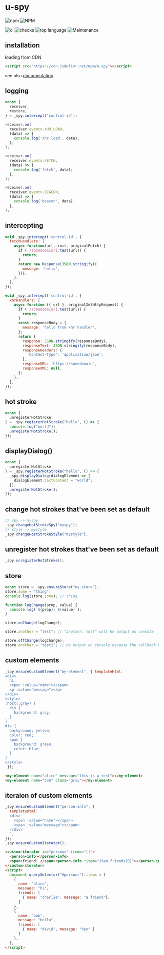 # u-spy

![npm](https://img.shields.io/npm/v/u-spy?style=for-the-badge&logo=npm)
![NPM](https://img.shields.io/npm/l/u-spy?style=for-the-badge&logo=npm)

![ci](https://img.shields.io/github/actions/workflow/status/tomsdoo/u-spy/ci.yml?style=social&logo=github)
![checks](https://img.shields.io/github/check-runs/tomsdoo/u-spy/main?style=social&logo=github)
![top language](https://img.shields.io/github/languages/top/tomsdoo/u-spy?style=social&logo=typescript)
![Maintenance](https://img.shields.io/maintenance/yes/2025?style=social&logo=github)

## installation

loading from CDN

``` html
<script src="https://cdn.jsdelivr.net/npm/u-spy"></script>
```

see also [documentation](https://tomsdoo.github.io/u-spy/)

## logging

``` js
const {
  receiver,
  restore,
} = _spy.intercept('control-id');

receiver.on(
  receiver.events.XHR_LOAD,
  (data) => {
    console.log('xhr load', data);
  },
);

receiver.on(
  receiver.events.FETCH,
  (data) => {
    console.log('fetch', data);
  },
);

receiver.on(
  receiver.events.BEACON,
  (data) => {
    console.log('beacon', data);
  },
);
```

## intercepting

``` js
void _spy.intercept('control-id', {
  fetchHandlers: [
    async function(url, init, originalFetch) {
      if (!/somedomain/i.test(url)) {
        return;
      }
      return new Response(JSON.stringify({
        message: 'hello',
      }));
    },
  ],
});
```

``` js
void _spy.intercept('control-id', {
  xhrHandlers: [
    async function ({ url }, originalXmlHttpRequest) {
      if (!/somedomain/i.test(url)) {
        return;
      }
      const responseBody = {
        message: 'hello from xhr handler',
      };
      return {
        response: JSON.stringify(responseBody),
        responseText: JSON.stringify(responseBody),
        responseHeaders: {
          'Content-Type': 'application/json',
        },
        responseURL: 'https://somedomain',
        responseXML: null,
      };
    },
  ],
});
```

## hot stroke

``` js
const {
  unregisterHotStroke,
} = _spy.registerHotStroke("hello", () => {
  console.log("world");
  unregisterHotStroke();
});
```

## displayDialog()

``` js
const {
  unregisterHotStroke,
} = _spy.registerHotStroke("hello", () => {
  _spy.displayDialog(dialogElement => {
    dialogElement.textContent = "world";
  });
  unregisterHotStroke();
});
```

## change hot strokes that've been set as default

``` js
// spy -> myspy
_spy.changeHotStrokeSpy("myspy");
// style -> mystyle
_spy.changeHostStrokeStyle("mystyle");
```

## unregister hot strokes that've been set as default

``` js
_spy.unregisterHotStroke();
```

## store

``` js
const store = _spy.ensureStore("my-store");
store.some = "thing";
console.log(store.some); // thing

function logChange(prop, value) {
  console.log(`${prop}: ${value}`);
}

store.onChange(logChange);

store.another = "test"; // "another: test" will be output on console

store.offChange(logChange);
store.another = "test2"; // no output on console because the callback had been off
```

## custom elements

``` js
_spy.ensureCustomElement("my-element", { templateHtml: `
<div>
  hi
  <span :value="name"></span>
  <p :value="message"></p>
</div>
<style>
:host(.gray) {
  div {
    background: gray;
  }
}
div {
  background: yellow;
  color: red;
  span {
    background: green;
    color: blue;
  }
}
</style>
`});

```
``` html
<my-element name="alice" message="this is a test"></my-element>
<my-element name="bob" class="gray"></my-element>
```

## iteraion of custom elements

``` js
_spy.ensureCustomElement("person-info", {
  templateHtml: `
  <div>
    <span :value="name"></span>
    <span :value="message"></span>
  </div>
  `,
});
_spy.ensureCustomIterator();
```
``` html
<custom-iterator id="persons" items="[]">
  <person-info></person-info>
  <span>friend: </span><person-info :item="item.friends[0]"></person-info>
</custom-iterator>
<script>
  document.querySelector("#persons").items = [
    {
      name: "alice",
      message: "hi",
      friends: [
        { name: "charlie", message: "a friend"},
      ]
    },
    {
      name: "bob",
      message: "hello",
      friends: [
        { name: "david", message: "hey" }
      ]
    },
  ];
</script>
```
